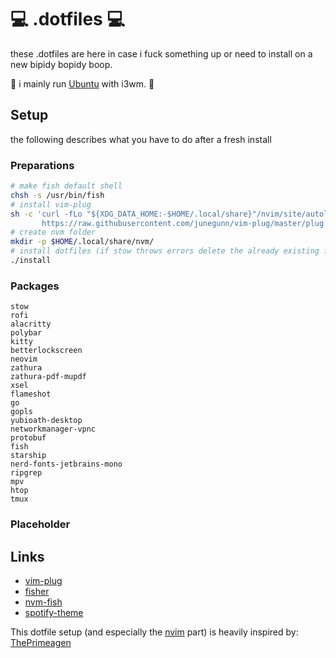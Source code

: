 # :computer: .dotfiles :computer:

these .dotfiles are here in case i fuck something up or need to install on a new bipidy bopidy boop.

:gem: i mainly run [Ubuntu](https://ubuntu.com/) with i3wm. :gem:

## Setup
the following describes what you have to do after a fresh install
### Preparations
```bash
# make fish default shell
chsh -s /usr/bin/fish
# install vim-plug
sh -c 'curl -fLo "${XDG_DATA_HOME:-$HOME/.local/share}"/nvim/site/autoload/plug.vim --create-dirs \
       https://raw.githubusercontent.com/junegunn/vim-plug/master/plug.vim'
# create nvm folder
mkdir -p $HOME/.local/share/nvm/
# install dotfiles (if stow throws errors delete the already existing folders)
./install
```
### Packages
```
stow
rofi
alacritty
polybar
kitty
betterlockscreen
neovim
zathura
zathura-pdf-mupdf
xsel
flameshot
go
gopls
yubioath-desktop
networkmanager-vpnc
protobuf
fish
starship
nerd-fonts-jetbrains-mono
ripgrep
mpv
htop
tmux
```
### Placeholder

## Links
- [vim-plug](https://github.com/junegunn/vim-plug)
- [fisher](https://github.com/jorgebucaran/fisher)
- [nvm-fish](https://github.com/jorgebucaran/nvm.fish)
- [spotify-theme](https://github.com/morpheusthewhite/spicetify-themes/tree/master/Sleek)

This dotfile setup (and especially the [nvim](https://github.com/neovim/neovim) part) is heavily inspired by: [ThePrimeagen](https://github.com/ThePrimeagen/.dotfiles)
